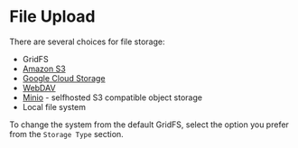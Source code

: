 # File Upload

There are several choices for file storage:

- GridFS
- [Amazon S3](amazon-s3/)
- [Google Cloud Storage](google-cloud-storage/)
- [WebDAV](webdav/)
- [Minio](minio/) - selfhosted S3 compatible object storage
- Local file system

To change the system from the default GridFS, select the option you prefer from the `Storage Type` section.
